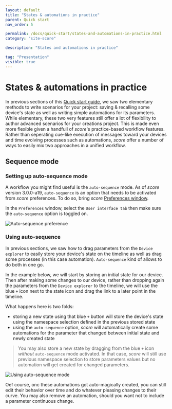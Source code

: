 ```yaml
---
layout: default
title: "States & automations in practice"
parent: Quick start
nav_order: 5

permalink: /docs/quick-start/states-and-automations-in-practice.html
category: "site-score"

description: "States and automations in practice"

tag: "Presentation"
visible: true
---
```

# States & automations in practice

In previous sections of this [Quick start guide](/docs/quick-start/quick-start.html), we saw two elementary methods to write scenarios for your project: saving & recalling some device's state as well as writing simple automations for its parameters. While elementary, these two very features still offer a lot of flexibility to author advanced scenarios for your creations project. This is made even more flexible given a handfull of *score*'s practice-based workflow features. Rather than seperating cue-like execution of messages toward your devices and time evolving processes such as automations, *score* offer a number of ways to easily mix two approaches in a unified workflow.

<!-- ## Combining states and automations -->

## Sequence mode

### Setting up auto-sequence mode
A workflow you might find useful is the `auto-sequence` mode. As of *score* version 3.0.0-a19, `auto-sequence` is an option that needs to be activated from *score* preferences. To do so, bring *score* [Preferences window](/score-docs/docs/references/preferences.html "*Score* preferences window").

In the `Preferences` window, select the `User interface tab` then make sure the `auto-sequence` option is toggled on.

![Auto-sequence preference](/score-docs/assets/images/quick-start/states-and-automations-in-practice/auto-sequence-pref.png "Auto-sequence preference")

### Using auto-sequence

In previous sections, we saw how to drag parameters from the `Device explorer` to easily store your device's state on the timeline as well as drag some processes (in this case automation). `Auto-sequence` kind of allows to do both in one go.

In the example below, we will start by storing an initial state for our device. Then after making some changes to our device, rather than dropping again the parameters from the `Device explorer` to the timeline, we will use the blue `+` icon next to the state icon and drag the link to a later point in the timeline. 

What happens here is two folds:
* storing a new state using that blue `+` button will store the device's state using the namespace selection defined in the previous stored state
* using the `auto-sequence` option, *score* will automatically create some automations for the parameter that changed between initial state and newly created state

> You may also store a new state by dragging from the blue `+` icon *without* `auto-sequence` mode activated. In that case, *score* will still use previous namespace selection to store parameters values but no automation will get created for changed parameters.

![Using auto-sequence mode](/score-docs/assets/images/quick-start/states-and-automations-in-practice/auto-sequence-mode.gif "Using auto-sequence mode")

Oef course, onc these automations got auto-magically created, you can still edit their behavior over time and do whatever pleasing changes to their curve. You may also remove an automation, should you want not to include a parameter continuous change.